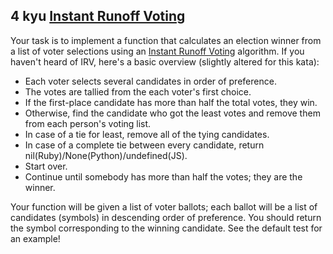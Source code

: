 ## 4 kyu [Instant Runoff Voting][1]

Your task is to implement a function that calculates an election winner from a list of voter selections using an [Instant Runoff Voting][2] algorithm. If you haven't heard of IRV, here's a basic overview (slightly altered for this kata):

* Each voter selects several candidates in order of preference.
* The votes are tallied from the each voter's first choice.
* If the first-place candidate has more than half the total votes, they win.
* Otherwise, find the candidate who got the least votes and remove them from each person's voting list.
* In case of a tie for least, remove all of the tying candidates.
* In case of a complete tie between every candidate, return nil(Ruby)/None(Python)/undefined(JS).
* Start over.
* Continue until somebody has more than half the votes; they are the winner.

Your function will be given a list of voter ballots; each ballot will be a list of candidates (symbols) in descending order of preference. You should return the symbol corresponding to the winning candidate. See the default test for an example!

[1]: https://www.codewars.com/kata/52996b5c99fdcb5f20000004/train/javascript
[2]: https://en.wikipedia.org/wiki/Instant-runoff_voting